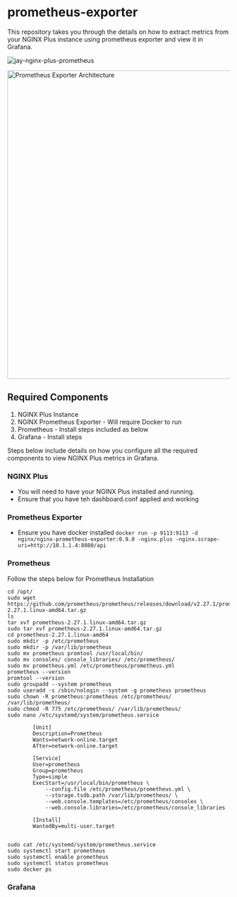 # prometheus-exporter
This repository takes you through the details on how to extract metrics from your NGINX Plus instance using prometheus exporter and view it in Grafana. 

![jay-nginx-plus-prometheus](https://user-images.githubusercontent.com/52437445/126335810-75b706d7-5856-40b3-9f3b-c0371858f842.png)

<img src=https://user-images.githubusercontent.com/52437445/126335810-75b706d7-5856-40b3-9f3b-c0371858f842.png alt="Prometheus Exporter Architecture" width=700>

## Required Components

1. NGINX Plus Instance
2. NGINX Prometheus Exporter - Will require Docker to run
3. Prometheus - Install steps included as below
4. Grafana - Install steps


Steps below include details on how you configure all the required components to view NGINX Plus metrics in Grafana. 

### NGINX Plus

- You will need to have your NGINX Plus installed and running.
- Ensure that you have teh dashboard.conf applied and working


### Prometheus Exporter

- Ensure you have docker installed
   ` docker run -p 9113:9113 -d nginx/nginx-prometheus-exporter:0.9.0 -nginx.plus -nginx.scrape-uri=http://10.1.1.4:8080/api `
    
    
### Prometheus

Follow the steps below for Prometheus Installation

```
cd /opt/
sudo wget https://github.com/prometheus/prometheus/releases/download/v2.27.1/prometheus-2.27.1.linux-amd64.tar.gz
ls
tar xvf prometheus-2.27.1.linux-amd64.tar.gz
sudo tar xvf prometheus-2.27.1.linux-amd64.tar.gz
cd prometheus-2.27.1.linux-amd64
sudo mkdir -p /etc/prometheus
sudo mkdir -p /var/lib/prometheus
sudo mv prometheus promtool /usr/local/bin/
sudo mv consoles/ console_libraries/ /etc/prometheus/
sudo mv prometheus.yml /etc/prometheus/prometheus.yml
prometheus --version
promtool --version
sudo groupadd --system prometheus
sudo useradd -s /sbin/nologin --system -g prometheus prometheus
sudo chown -R prometheus:prometheus /etc/prometheus/  /var/lib/prometheus/
sudo chmod -R 775 /etc/prometheus/ /var/lib/prometheus/
sudo nano /etc/systemd/system/prometheus.service

		[Unit]
		Description=Prometheus
		Wants=network-online.target
		After=network-online.target

		[Service]
		User=prometheus
		Group=prometheus
		Type=simple
		ExecStart=/usr/local/bin/prometheus \
		    --config.file /etc/prometheus/prometheus.yml \
		    --storage.tsdb.path /var/lib/prometheus/ \
		    --web.console.templates=/etc/prometheus/consoles \
		    --web.console.libraries=/etc/prometheus/console_libraries

		[Install]
		WantedBy=multi-user.target


sudo cat /etc/systemd/system/prometheus.service
sudo systemctl start prometheus
sudo systemctl enable prometheus
sudo systemctl status prometheus
sudo docker ps
```

### Grafana

